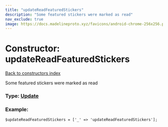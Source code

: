 ```yaml
---
title: "updateReadFeaturedStickers"
description: "Some featured stickers were marked as read"
nav_exclude: true
image: https://docs.madelineproto.xyz/favicons/android-chrome-256x256.png
---
```

# Constructor: updateReadFeaturedStickers  
[Back to constructors index](/API_docs/constructors/index.html)



Some featured stickers were marked as read




### Type: [Update](/API_docs/types/Update.html)


### Example:

```
$updateReadFeaturedStickers = ['_' => 'updateReadFeaturedStickers'];
```  
